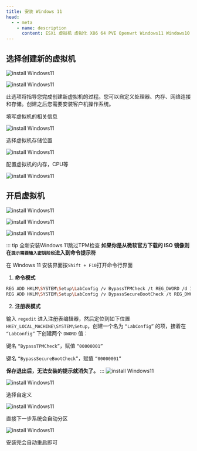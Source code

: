 ```yaml
---
title: 安装 Windows 11
head:
  - - meta
    - name: description
      content: ESXi 虚拟机 虚拟化 X86 64 PVE Openwrt Windows11 Windows10 Windows12
---
```


<Links :items="[
{ name: '官网下载 Windows 11', icon:'fab fa-windows', color:'#0078D6', link: 'https://www.microsoft.com/zh-cn/software-download/windows11' },
]" />

## 选择创建新的虚拟机

![install Windows11](https://i.theovan.cn/docs/20240421192959.png)

![install Windows11](https://i.theovan.cn/docs/20240421193033.png)

此选项将指导您完成创建新虚拟机的过程。您可以自定义处理器、内存、网络连接和存储。创建之后您需要安装客户机操作系统。

填写虚拟机的相关信息

![install Windows11](https://i.theovan.cn/docs/20240421193110.png)

选择虚拟机存储位置

![install Windows11](https://i.theovan.cn/docs/20240421193200.png)

配置虚拟机的内存，CPU等

![install Windows11](https://i.theovan.cn/docs/20240421193238.png)

## 开启虚拟机

![install Windows11](https://i.theovan.cn/docs/20240421193304.png)

![install Windows11](https://i.theovan.cn/docs/20240421193558.png)

![install Windows11](https://i.theovan.cn/docs/20240421193618.png)

::: tip 全新安装Windows 11跳过TPM检查
**如果你是从微软官方下载的 ISO 镜像则在`提示需要输入密钥阶段`进入到命令提示符**

在 Windows 11 安装界面按`Shift + F10`打开命令行界面

1. **命令模式**

```sh
REG ADD HKLM\SYSTEM\Setup\LabConfig /v BypassTPMCheck /t REG_DWORD /d 1
REG ADD HKLM\SYSTEM\Setup\LabConfig /v BypassSecureBootCheck /t REG_DWORD /d 1
```

2. **注册表模式**

输入 `regedit` 进入注册表编辑器，然后定位到如下位置 `HKEY_LOCAL_MACHINE\SYSTEM\Setup`，创建一个名为 `“LabConfig”` 的项，接着在 `“LabConfig”` 下创建两个 `DWORD` 值：

键名 `“BypassTPMCheck”`，赋值 `“00000001”`

键名 `“BypassSecureBootCheck”`，赋值 `“00000001”`

**保存退出后，无法安装的提示就消失了。**
:::
![install Windows11](https://i.theovan.cn/docs/20240421194515.png)

![install Windows11](https://i.theovan.cn/docs/20240421194619.png)

选择自定义

![install Windows11](https://i.theovan.cn/docs/20240421194638.png)

直接下一步系统会自动分区

![install Windows11](https://i.theovan.cn/docs/20240421194724.png)

安装完会自动重启即可
